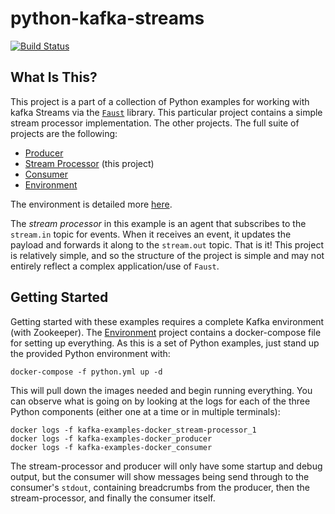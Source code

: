 # python-kafka-streams

[![Build Status](https://github.com/twosixlabs-dart/python-kafka-streams/workflows/Build/badge.svg)](https://github.com/twosixlabs-dart/python-kafka-streams/actions)

## What Is This?

This project is a part of a collection of Python examples for working with kafka Streams via the [`Faust`](https://faust.readthedocs.io) library. This particular project contains a simple stream processor implementation. The other projects. The full suite of projects are the following:

- [Producer](https://github.com/twosixlabs-dart/python-kafka-producer)
- [Stream Processor](https://github.com/twosixlabs-dart/python-kafka-streams) (this project)
- [Consumer](https://github.com/twosixlabs-dart/python-kafka-consumer)
- [Environment](https://github.com/twosixlabs-dart/kafka-examples-docker)

The environment is detailed more [here](#Getting-Started).

The *stream processor* in this example is an agent that subscribes to the `stream.in` topic for events. When it receives an event, it updates the payload and forwards it along to the `stream.out` topic. That is it! This project is relatively simple, and so the structure of the project is simple and may not entirely reflect a complex application/use of `Faust`.

## Getting Started

Getting started with these examples requires a complete Kafka environment (with Zookeeper). The [Environment](https://github.com/twosixlabs-dart/kafka-examples-docker) project contains a docker-compose file for setting up everything. As this is a set of Python examples, just stand up the provided Python environment with:

```shell
docker-compose -f python.yml up -d
```

This will pull down the images needed and begin running everything. You can observe what is going on by looking at the logs for each of the three Python components (either one at a time or in multiple terminals):

```shell
docker logs -f kafka-examples-docker_stream-processor_1
docker logs -f kafka-examples-docker_producer
docker logs -f kafka-examples-docker_consumer
```

The stream-processor and producer will only have some startup and debug output, but the consumer will show messages being send through to the consumer's `stdout`, containing breadcrumbs from the producer, then the stream-processor, and finally the consumer itself.